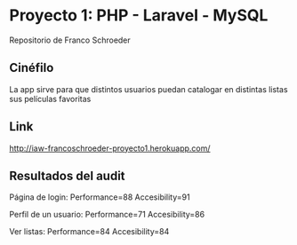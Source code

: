 # Proyecto 1: PHP - Laravel - MySQL

Repositorio de Franco Schroeder

## Cinéfilo

La app sirve para que distintos usuarios puedan catalogar en distintas listas sus películas favoritas

## Link
http://iaw-francoschroeder-proyecto1.herokuapp.com/

## Resultados del audit
Página de login:        Performance=88
                        Accesibility=91

Perfil de un usuario:   Performance=71
                        Accesibility=86

Ver listas:             Performance=84
                        Accesibility=84

